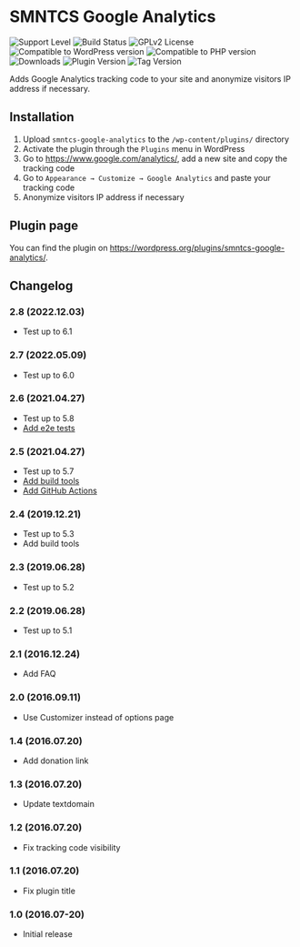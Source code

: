 # SMNTCS Google Analytics

![Support Level](https://img.shields.io/badge/support-active-green.svg)
![Build Status](https://github.com/nielslange/smntcs-google-analytics/actions/workflows/test.yml/badge.svg)
![GPLv2 License](https://img.shields.io/github/license/nielslange/smntcs-google-analytics.svg)
![Compatible to WordPress version](https://plugintests.com/plugins/smntcs-google-analytics/wp-badge.svg)
![Compatible to PHP version](https://plugintests.com/plugins/smntcs-google-analytics/php-badge.svg)
![Downloads](https://img.shields.io/wordpress/plugin/dt/smntcs-google-analytics.svg)
![Plugin Version](https://img.shields.io/wordpress/plugin/v/smntcs-google-analytics.svg)
![Tag Version](https://img.shields.io/github/tag/nielslange/smntcs-google-analytics.svg)

Adds Google Analytics tracking code to your site and anonymize visitors IP address if necessary.

## Installation

1. Upload `smntcs-google-analytics` to the `/wp-content/plugins/` directory
2. Activate the plugin through the `Plugins` menu in WordPress
3. Go to https://www.google.com/analytics/, add a new site and copy the tracking code
4. Go to `Appearance → Customize → Google Analytics` and paste your tracking code
5. Anonymize visitors IP address if necessary

## Plugin page

You can find the plugin on https://wordpress.org/plugins/smntcs-google-analytics/.

## Changelog

### 2.8 (2022.12.03)

- Test up to 6.1

### 2.7 (2022.05.09)

- Test up to 6.0

### 2.6 (2021.04.27)

- Test up to 5.8
- [Add e2e tests](https://github.com/nielslange/smntcs-google-analytics/issues/2)

### 2.5 (2021.04.27)

- Test up to 5.7
- [Add build tools](https://github.com/nielslange/smntcs-google-analytics/issues/9)
- [Add GitHub Actions](https://github.com/nielslange/smntcs-google-analytics/issues/10)

### 2.4 (2019.12.21)

- Test up to 5.3
- Add build tools

### 2.3 (2019.06.28)

- Test up to 5.2

### 2.2 (2019.06.28)

- Test up to 5.1

### 2.1 (2016.12.24)

- Add FAQ

### 2.0 (2016.09.11)

- Use Customizer instead of options page

### 1.4 (2016.07.20)

- Add donation link

### 1.3 (2016.07.20)

- Update textdomain

### 1.2 (2016.07.20)

- Fix tracking code visibility

### 1.1 (2016.07.20)

- Fix plugin title

### 1.0 (2016.07-20)

- Initial release
